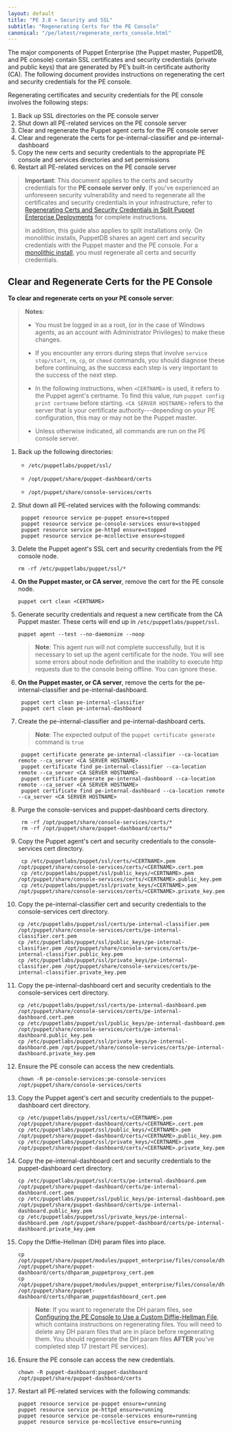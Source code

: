 ```yaml
---
layout: default
title: "PE 3.8 » Security and SSL"
subtitle: "Regenerating Certs for the PE Console"
canonical: "/pe/latest/regenerate_certs_console.html"
---
```



The major components of Puppet Enterprise (the Puppet master, PuppetDB, and PE console) contain SSL certificates and security credentials (private and public keys) that are generated by PE’s built-in certificate authority (CA). The following document provides instructions on regenerating the cert and security credentials for the PE console.

Regenerating certificates and security credentials for the PE console involves the following steps:

1. Back up SSL directories on the PE console server
2. Shut down all PE-related services on the PE console server
3. Clear and regenerate the Puppet agent certs for the PE console server
4. Clear and regenerate the certs for pe-internal-classifier and pe-internal-dashboard
4. Copy the new certs and security credentials to the appropriate PE console and services directories and set permissions
5. Restart all PE-related services on the PE console server

>**Important**: This document applies to the certs and security credentials for the **PE console server only**. If you've experienced an unforeseen security vulnerability and need to regenerate all the certificates and security credentials in your infrastructure, refer to [Regenerating Certs and Security Credentials in Split Puppet Enterprise Deployments](./trouble_regenerate_certs_split.html) for complete instructions.
>
>In addition, this guide also applies to split installations only. On monolithic installs, PuppetDB shares an agent cert and security credentials with the Puppet master and the PE console. For a [monolithic install](./trouble_regenerate_certs_split.html), you must regenerate all certs and security credentials.

## Clear and Regenerate Certs for the PE Console

**To clear and regenerate certs on your PE console server**:

>**Notes**:
>
>- You must be logged in as a root, (or in the case of Windows agents, as an account with Administrator Privileges) to make these changes.
>
> - If you encounter any errors during steps that involve `service stop/start`, `rm`, `cp`, or `chmod` commands, you should diagnose these before continuing, as the success each step is very important to the success of the next step.
>
> - In the following instructions, when `<CERTNAME>` is used, it refers to the Puppet agent's certname. To find this value, run `puppet config print certname` before starting. `<CA SERVER HOSTNAME>` refers to the server that is your certificate authority---depending on your PE configuration, this may or may not be the Puppet master.
>
> - Unless otherwise indicated, all commands are run on the PE console server.

1. Back up the following directories:

   * `/etc/puppetlabs/puppet/ssl/`

   * `/opt/puppet/share/puppet-dashboard/certs`

   * `/opt/puppet/share/console-services/certs`

2. Shut down all PE-related services with the following commands:

        puppet resource service pe-puppet ensure=stopped
        puppet resource service pe-console-services ensure=stopped
        puppet resource service pe-httpd ensure=stopped
        puppet resource service pe-mcollective ensure=stopped

3. Delete the Puppet agent's SSL cert and security credentials from the PE console node.

    `rm -rf /etc/puppetlabs/puppet/ssl/*`

4. **On the Puppet master, or CA server**, remove the cert for the PE console node.

    `puppet cert clean <CERTNAME>`

5. Generate security credentials and request a new certificate from the CA Puppet master. These certs will end up in `/etc/puppetlabs/puppet/ssl`.

   `puppet agent --test --no-daemonize --noop`

   > **Note**: This agent run will not complete successfully, but it is necessary to set up the agent certificate for the node. You will see some errors about node definition and the inability to execute http requests due to the console being offline. You can ignore these.

6. **On the Puppet master, or CA server**, remove the certs for the pe-internal-classifier and pe-internal-dashboard.

        puppet cert clean pe-internal-classifier
        puppet cert clean pe-internal-dashboard

7. Create the pe-internal-classifier and pe-internal-dashboard certs.

   >**Note**: The expected output of the `puppet certificate generate` command is `true`

        puppet certificate generate pe-internal-classifier --ca-location remote --ca_server <CA SERVER HOSTNAME>
        puppet certificate find pe-internal-classifier --ca-location remote --ca_server <CA SERVER HOSTNAME>
        puppet certificate generate pe-internal-dashboard --ca-location remote --ca_server <CA SERVER HOSTNAME>
        puppet certificate find pe-internal-dashboard --ca-location remote --ca_server <CA SERVER HOSTNAME>

8. Purge the console-services and puppet-dashboard certs directory.

        rm -rf /opt/puppet/share/console-services/certs/*
        rm -rf /opt/puppet/share/puppet-dashboard/certs/*

9. Copy the Puppet agent's cert and security credentials to the console-services cert directory.

        cp /etc/puppetlabs/puppet/ssl/certs/<CERTNAME>.pem /opt/puppet/share/console-services/certs/<CERTNAME>.cert.pem
        cp /etc/puppetlabs/puppet/ssl/public_keys/<CERTNAME>.pem /opt/puppet/share/console-services/certs/<CERTNAME>.public_key.pem
        cp /etc/puppetlabs/puppet/ssl/private_keys/<CERTNAME>.pem /opt/puppet/share/console-services/certs/<CERTNAME>.private_key.pem

10. Copy the pe-internal-classifier cert and security credentials to the console-services cert directory.

        cp /etc/puppetlabs/puppet/ssl/certs/pe-internal-classifier.pem /opt/puppet/share/console-services/certs/pe-internal-classifier.cert.pem
        cp /etc/puppetlabs/puppet/ssl/public_keys/pe-internal-classifier.pem /opt/puppet/share/console-services/certs/pe-internal-classifier.public_key.pem
        cp /etc/puppetlabs/puppet/ssl/private_keys/pe-internal-classifier.pem /opt/puppet/share/console-services/certs/pe-internal-classifier.private_key.pem

11. Copy the pe-internal-dashboard cert and security credentials to the console-services cert directory.

        cp /etc/puppetlabs/puppet/ssl/certs/pe-internal-dashboard.pem /opt/puppet/share/console-services/certs/pe-internal-dashboard.cert.pem
        cp /etc/puppetlabs/puppet/ssl/public_keys/pe-internal-dashboard.pem /opt/puppet/share/console-services/certs/pe-internal-dashboard.public_key.pem
        cp /etc/puppetlabs/puppet/ssl/private_keys/pe-internal-dashboard.pem /opt/puppet/share/console-services/certs/pe-internal-dashboard.private_key.pem

12. Ensure the PE console can access the new credentials.

    `chown -R pe-console-services:pe-console-services /opt/puppet/share/console-services/certs`

13. Copy the Puppet agent's cert and security credentials to the puppet-dashboard cert directory.

        cp /etc/puppetlabs/puppet/ssl/certs/<CERTNAME>.pem /opt/puppet/share/puppet-dashboard/certs/<CERTNAME>.cert.pem
        cp /etc/puppetlabs/puppet/ssl/public_keys/<CERTNAME>.pem /opt/puppet/share/puppet-dashboard/certs/<CERTNAME>.public_key.pem
        cp /etc/puppetlabs/puppet/ssl/private_keys/<CERTNAME>.pem /opt/puppet/share/puppet-dashboard/certs/<CERTNAME>.private_key.pem

14. Copy the pe-internal-dashboard cert and security credentials to the puppet-dashboard cert directory.

        cp /etc/puppetlabs/puppet/ssl/certs/pe-internal-dashboard.pem /opt/puppet/share/puppet-dashboard/certs/pe-internal-dashboard.cert.pem
        cp /etc/puppetlabs/puppet/ssl/public_keys/pe-internal-dashboard.pem /opt/puppet/share/puppet-dashboard/certs/pe-internal-dashboard.public_key.pem
        cp /etc/puppetlabs/puppet/ssl/private_keys/pe-internal-dashboard.pem /opt/puppet/share/puppet-dashboard/certs/pe-internal-dashboard.private_key.pem

15. Copy the Diffie-Hellman (DH) param files into place.

        cp /opt/puppet/share/puppet/modules/puppet_enterprise/files/console/dhparam_puppetproxy.pem /opt/puppet/share/puppet-dashboard/certs/dhparam_puppetproxy_cert.pem
        cp /opt/puppet/share/puppet/modules/puppet_enterprise/files/console/dhparam_puppetdashboard.pem /opt/puppet/share/puppet-dashboard/certs/dhparam_puppetdashboard_cert.pem
        
    >**Note**: If you want to regenerate the DH param files, see [Configuring the PE Console to Use a Custom Diffie-Hellman File](./trouble_dh_generate.html), which contains instructions on regenerating files. You will need to delete any DH param files that are in place before regenerating them. You should regenerate the DH param files **AFTER** you've completed step 17 (restart PE services). 

16. Ensure the PE console can access the new credentials.

    `chown -R puppet-dashboard:puppet-dashboard /opt/puppet/share/puppet-dashboard/certs`

17. Restart all PE-related services with the following commands:

        puppet resource service pe-puppet ensure=running
        puppet resource service pe-httpd ensure=running
        puppet resource service pe-console-services ensure=running
        puppet resource service pe-mcollective ensure=running
